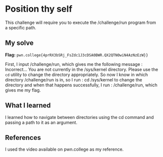 # Position thy self
This challenge will require you to execute the /challenge/run program from a specific path. 

## My solve
**Flag:** `pwn.college{4prRX3bSRj_FsZdc1J3cDSA0BWR.QX2QTN0wiN4AzNzEzW}}`

First, I input /challenge/run, which gives me the following message :
Incorrect...
You are not currently in the /sys/kernel directory.
Please use the `cd` utility to change the directory appropriately.
So now I know in which directory /challenge/run is in, so I run :
cd /sys/kernel to change the directory and when that happens successfully, I run :
/challenge/run, which gives me my flag.

## What I learned
I learned how to navigate between directories using the cd command and passing a path to it as an argument.

## References 
I used the video available on pwn.college as my reference.
